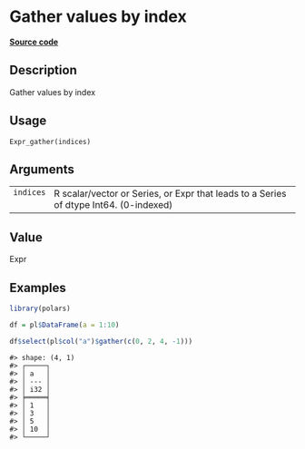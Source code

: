 

# Gather values by index

[**Source code**](https://github.com/pola-rs/r-polars/tree/main/R/expr__expr.R#L1730)

## Description

Gather values by index

## Usage

<pre><code class='language-R'>Expr_gather(indices)
</code></pre>

## Arguments

<table>
<tr>
<td style="white-space: nowrap; font-family: monospace; vertical-align: top">
<code id="Expr_gather_:_indices">indices</code>
</td>
<td>
R scalar/vector or Series, or Expr that leads to a Series of dtype
Int64. (0-indexed)
</td>
</tr>
</table>

## Value

Expr

## Examples

``` r
library(polars)

df = pl$DataFrame(a = 1:10)

df$select(pl$col("a")$gather(c(0, 2, 4, -1)))
```

    #> shape: (4, 1)
    #> ┌─────┐
    #> │ a   │
    #> │ --- │
    #> │ i32 │
    #> ╞═════╡
    #> │ 1   │
    #> │ 3   │
    #> │ 5   │
    #> │ 10  │
    #> └─────┘
